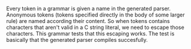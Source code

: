 Every token in a grammar is given a name in the generated parser. Anonymous tokens (tokens specified directly in the body of some larger rule) are named according their content. So when tokens contains characters that aren't valid in a C string literal, we need to escape those characters. This grammar tests that this escaping works. The test is basically that the generated parser compiles succesfully.

